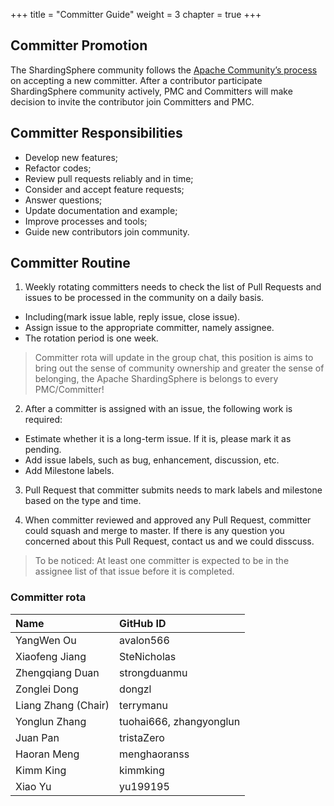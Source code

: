 +++
title = "Committer Guide"
weight = 3
chapter = true
+++

## Committer Promotion

The ShardingSphere community follows the [Apache Community’s process](http://community.apache.org/newcommitter.html) on accepting a new committer.
After a contributor participate ShardingSphere community actively, PMC and Committers will make decision to invite the contributor join Committers and PMC.

## Committer Responsibilities

 - Develop new features;
 - Refactor codes;
 - Review pull requests reliably and in time;
 - Consider and accept feature requests;
 - Answer questions;
 - Update documentation and example;
 - Improve processes and tools;
 - Guide new contributors join community.


##  Committer Routine

1. Weekly rotating committers needs to check the list of Pull Requests and issues to be processed in the community on a daily basis.

 - Including(mark issue lable, reply issue, close issue).
 - Assign issue to the appropriate committer, namely assignee.
 - The rotation period is one week. 
 
>Committer rota will update in the group chat, this position is aims to bring out the sense of community ownership and greater the sense of belonging, the Apache ShardingSphere is belongs to every PMC/Committer!

2. After a committer is assigned with an issue, the following work is required:

 - Estimate whether it is a long-term issue. If it is, please mark it as pending.
 - Add issue labels, such as bug, enhancement, discussion, etc.
 - Add Milestone labels.
 
3. Pull Request that committer submits needs to mark labels and milestone based on the type and time.

4. When committer reviewed and approved any Pull Request, committer could squash and merge to master. If there is any question you concerned about this Pull Request, contact us and we could disscuss.

> To be noticed: At least one committer is expected to be in the assignee list of that issue before it is completed.


### Committer rota

| Name                | GitHub ID               |
| :------------------ | :---------------------- |
| YangWen Ou          | avalon566               |
| Xiaofeng Jiang      | SteNicholas             |
| Zhengqiang Duan     | strongduanmu            |
| Zonglei Dong        | dongzl                  |
| Liang Zhang (Chair) | terrymanu               |
| Yonglun Zhang       | tuohai666, zhangyonglun |
| Juan Pan            | tristaZero              |
| Haoran Meng         | menghaoranss            |
| Kimm King           | kimmking                |
| Xiao Yu             | yu199195                |
